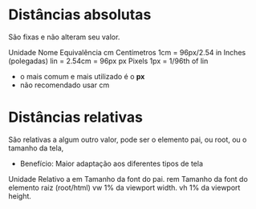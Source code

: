 # Distâncias absolutas <length>

São fixas e não alteram seu valor.

Unidade     Nome                    Equivalência
cm          Centímetros             1cm = 96px/2.54
in          Inches (polegadas)      lin = 2.54cm = 96px
px          Pixels                  1px = 1/96th of lin

* o mais comum e mais utilizado é o **px**
* não recomendado usar cm

# Distâncias relativas

São relativas a algum outro valor, pode ser o elemento pai, ou root, ou o tamanho da tela,

* Benefício: Maior adaptação aos diferentes tipos de tela

Unidade     Relativo a
em          Tamanho da font do pai.
rem         Tamanho da font do elemento raiz (root/html)
vw          1% da viewport width.
vh          1% da viewport height.